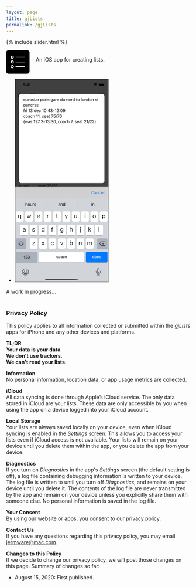 ```yaml
---
layout: page
title: gjLists
permalink: /gjLists
---
```


{% include slider.html %}

<span style="float: left; line-height: 0px;">
<img width="64" height="64" src="/images/gjLists/gjLists-icon.png">
</span>
<span style="float: left; padding: 17px 0px 0px 17px;">
An iOS app for creating lists.
</span>
<div style="clear: both;"></div>

<div id="gallery">
    <ul id="lightSlider" class="cS-hidden">
        <!-- <li><img src="/images/gjLists/gjLists-1.png" width=256px></li> -->
        <!-- <li><img src="/images/gjLists/gjLists-2.png" width=256px></li> -->
        <li><img src="/images/gjLists/gjLists-3.png" width=256px></li>
        <!-- <li><img src="/images/gjLists/gjLists-4.png" width=256px></li> -->
        <!-- <li><img src="/images/gjLists/gjLists-5.png" width=256px></li> -->
        <!-- <li><img src="/images/gjLists/gjLists-6.png" width=256px></li> -->
        <!-- <li><img src="/images/gjLists/gjLists-7.png" width=256px></li> -->
        <!-- <li><img src="/images/gjLists/gjLists-8.png" width=256px></li> -->
        <!-- <li><img src="/images/gjLists/gjLists-9.png" width=256px></li> -->
    </ul>
</div>

A work in progress...<br><br>

### **Privacy Policy**

This policy applies to all information collected or submitted within the _gjLists_ apps for iPhone and any other devices and platforms.

**TL;DR**  
**Your data is your data**.  
**We don't use trackers**.  
**We can't read your lists**.  

**Information**  
No personal information, location data, or app usage metrics are collected.

**iCloud**  
All data syncing is done through Apple’s iCloud service. The only data stored in iCloud are your lists. These data are only accessible by you when using the app on a device logged into your iCloud account.

**Local Storage**  
Your lists are always saved locally on your device, even when iCloud syncing is enabled in the _Settings_ screen. This allows you to access your lists even if iCloud access is not available. Your lists will remain on your device until you delete them within the app, or you delete the app from your device.

**Diagnostics**  
If you turn on _Diagnostics_ in the app's _Settings_ screen (the default setting is off), a log file containing debugging information is written to your device. The log file is written to until you turn off _Diagnostics_, and remains on your device until you delete it. The contents of the log file are never transmitted by the app and remain on your device unless you explicitly share them with someone else. No personal information is saved in the log file.

**Your Consent**  
By using our website or apps, you consent to our privacy policy.

**Contact Us**  
If you have any questions regarding this privacy policy, you may email [jermware@mac.com](mailto:jermware@mac.com).

**Changes to this Policy**  
If we decide to change our privacy policy, we will post those changes on this page. Summary of changes so far:

* August 15, 2020: First published.
